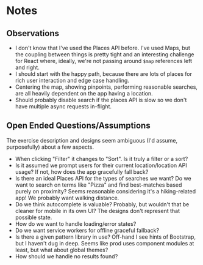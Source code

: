 # Notes

## Observations

- I don't know that I've used the Places API before. I've used Maps, but the coupling between things is pretty tight and an interesting challenge for React where, ideally, we're not passing around `$map` references left and right.
- I should start with the happy path, because there are lots of places for rich user interaction and edge case handling.
- Centering the map, showing pinpoints, performing reasonable searches, are all heavily dependent on the app having a location.
- Should probably disable search if the places API is slow so we don't have multiple async requests in-flight.

## Open Ended Questions/Assumptions

The exercise description and designs seem ambiguous (I'd assume, purposefully) about a few aspects.

- When clicking "Filter" it changes to "Sort". Is it truly a filter or a sort?
- Is it assumed we prompt users for their current location/location API usage? If not, how does the app gracefully fall back?
- Is there an ideal Places API for the types of searches we want? Do we want to search on terms like "Pizza" and find best-matches based purely on proximity? Seems reasonable considering it's a hiking-related app! We probably want walking distance.
- Do we think autocomplete is valuable? Probably, but wouldn't that be cleaner for mobile in its own UI? The designs don't represent that possible state.
- How do we want to handle loading/error states?
- Do we want service workers for offline graceful fallback?
- Is there a given pattern library in use? Off-hand I see hints of Bootstrap, but I haven't dug in deep. Seems like prod uses component modules at least, but what about global themes?
- How should we handle no results found?
